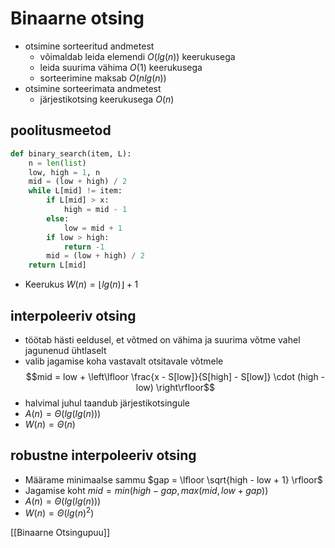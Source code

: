 # Binaarne otsing
- otsimine sorteeritud andmetest
	- võimaldab leida elemendi $O(lg(n))$ keerukusega
	- leida suurima vähima $O(1)$ keerukusega
	- sorteerimine maksab $O(n lg(n))$
- otsimine sorteerimata andmetest
	- järjestikotsing keerukusega $O(n)$
## poolitusmeetod
```python
def binary_search(item, L):
	n = len(list)
	low, high = 1, n
	mid = (low + high) / 2
	while L[mid] != item:
		if L[mid] > x:
			high = mid - 1
		else:
			low = mid + 1
		if low > high:
			return -1
		mid = (low + high) / 2
	return L[mid]
```
- Keerukus $W(n) = \lfloor  lg(n) \rfloor + 1$

## interpoleeriv otsing
- töötab hästi eeldusel, et võtmed on vähima ja suurima võtme vahel jagunenud ühtlaselt
- valib jagamise koha vastavalt otsitavale võtmele
$$mid = low + \left\lfloor \frac{x - S[low]}{S[high] - S[low]} \cdot (high -low) \right\rfloor$$
- halvimal juhul taandub järjestikotsingule
- $A(n) = \Theta(lg(lg(n)))$
- $W(n) = \Theta(n)$

## robustne interpoleeriv otsing
- Määrame minimaalse sammu $gap = \lfloor \sqrt{high - low + 1} \rfloor$
- Jagamise koht $mid = min(high - gap, max(mid, low + gap))$
- $A(n) = \Theta(lg(lg(n)))$
- $W(n) = \Theta(lg(n)^2)$

[[Binaarne Otsingupuu]]
